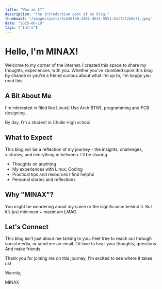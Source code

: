 ```yaml
---
title: "Who am I?"
description: "The introduction post of my blog."
thumbnail: "/images/posts/5c630fa9-2401-4623-9551-841fd12b9c71.jpeg"
date: "2025-06-19"
tags: ["Intro"]
---
```


# Hello, I'm MINAX!


Welcome to my corner of the internet. I created this space to share my thoughts, experiences, with you. Whether you've stumbled upon this blog by chance or you're a friend curious about what I'm up to, I'm happy you read this.


## A Bit About Me


I'm interested in filed like Linux(I Use Arch BTW), programming and PCB designing. 


By day, I’m a student in Chulin High school.


## What to Expect


This blog will be a reflection of my journey - the insights, challenges, victories, and everything in between. I'll be sharing:

- Thoughts on anything
- My experiences with Linux, Coding
- Practical tips and resources I find helpful
- Personal stories and reflections

## Why "MINAX"?


You might be wondering about my name or the significance behind it. But it’s just minimum + maximum LMAO.


## Let's Connect


This blog isn't just about me talking to you. Feel free to reach out through social media, or send me an email. I'd love to hear your thoughts, questions. And make friends.


Thank you for joining me on this journey. I'm excited to see where it takes us!


Warmly,


MINAX

